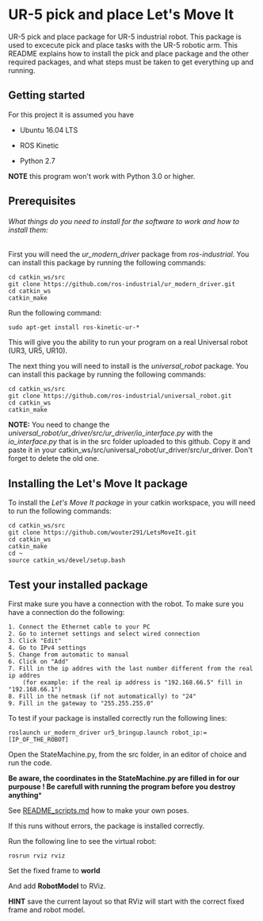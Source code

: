 # UR-5 pick and place Let's Move It

UR-5 pick and place package for UR-5 industrial robot. This package is used to excecute pick and place tasks with the UR-5 robotic arm. This README explains how to install the pick and place package and the other required packages, and what steps must be taken to get everything up and running. 


## Getting started

For this project it is assumed you have

 - Ubuntu 16.04 LTS 

 - ROS Kinetic 

 - Python 2.7
 
**NOTE** this program won't work with Python 3.0 or higher.


## Prerequisites

###### What things do you need to install for the software to work and how to install them:

First you will need the _ur_modern_driver_ package from _ros-industrial_. You can install this package by running the following commands:

```
cd catkin_ws/src
git clone https://github.com/ros-industrial/ur_modern_driver.git
cd catkin_ws
catkin_make
```

Run the following command:
```
sudo apt-get install ros-kinetic-ur-*
```
This will give you the ability to run your program on a real Universal robot (UR3, UR5, UR10).



The next thing you will need to install is the _universal_robot_ package. You can install this package by running the following commands:

```
cd catkin_ws/src
git clone https://github.com/ros-industrial/universal_robot.git
cd catkin_ws
catkin_make
```

**NOTE:** You need to change the *universal_robot/ur_driver/src/ur_driver/io_interface.py* with the *io_interface.py* that is in the src folder uploaded to this github. Copy it and paste it in your catkin_ws/src/universal_robot/ur_driver/src/ur_driver. Don't forget to delete the old one.


## Installing the Let's Move It package
To install the _Let's Move It package_ in your catkin workspace, you will need to run the following commands:

```
cd catkin_ws/src
git clone https://github.com/wouter291/LetsMoveIt.git
cd catkin_ws
catkin_make
cd ~
source catkin_ws/devel/setup.bash
```

## Test your installed package

First make sure you have a connection with the robot. To make sure you have a connection do the following:

```
1. Connect the Ethernet cable to your PC
2. Go to internet settings and select wired connection
3. Click "Edit"
4. Go to IPv4 settings
5. Change from automatic to manual
6. Click on "Add"
7. Fill in the ip addres with the last number different from the real ip addres 
    (for example: if the real ip address is "192.168.66.5" fill in "192.168.66.1")
8. Fill in the netmask (if not automatically) to "24"
9. Fill in the gateway to "255.255.255.0"
```


To test if your package is installed correctly run the following lines:

```
roslaunch ur_modern_driver ur5_bringup.launch robot_ip:=[IP_OF_THE_ROBOT]
```

Open the StateMachine.py, from the src folder, in an editor of choice and run the code.

**Be aware, the coordinates in the StateMachine.py are filled in for our purpouse ! Be carefull with running the program before you destroy anything*** 

See [README_scripts.md](https://github.com/wouter291/LetsMoveIt/blob/master/src/README_scripts.md) how to make your own poses.

If this runs without errors, the package is installed correctly.


Run the following line to see the virtual robot:
```
rosrun rviz rviz
```
Set the fixed frame to **world**

And add **RobotModel** to RViz.

**HINT** save the current layout so that RViz will start with the correct fixed frame and robot model.

